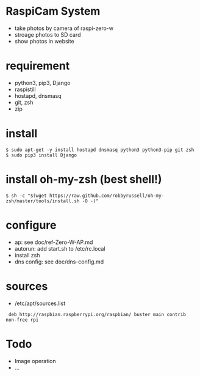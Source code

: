 # RaspiCam System
 - take photos by camera of raspi-zero-w 
 - stroage photos to SD card
 - show photos in website

# requirement
 - python3, pip3, Django
 - raspistill
 - hostapd, dnsmasq
 - git, zsh
 - zip

# install 
```
$ sudo apt-get -y install hostapd dnsmasq python3 python3-pip git zsh
$ sudo pip3 install Django
```

# install oh-my-zsh (best shell!)
```
$ sh -c "$(wget https://raw.github.com/robbyrussell/oh-my-zsh/master/tools/install.sh -O -)"
```

# configure
 - ap: see doc/ref-Zero-W-AP.md
 - autorun: add start.sh to /etc/rc.local
 - install zsh
 - dns config: see doc/dns-config.md

# sources
 - /etc/apt/sources.list
```shell
 deb http://raspbian.raspberrypi.org/raspbian/ buster main contrib non-free rpi
```

# Todo
 - Image operation 
 - ...

